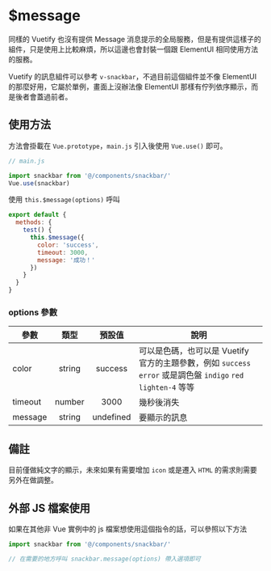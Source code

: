 # $message

同樣的 Vuetify 也沒有提供 Message 消息提示的全局服務，但是有提供這樣子的組件，只是使用上比較麻煩，所以這邊也會封裝一個跟 ElementUI 相同使用方法的服務。

Vuetify 的訊息組件可以參考 `v-snackbar`，不過目前這個組件並不像 ElementUI 的那麼好用，它屬於單例，畫面上沒辦法像 ElementUI 那樣有佇列依序顯示，而是後者會蓋過前者。

## 使用方法

方法會掛載在 `Vue.prototype`，`main.js` 引入後使用 `Vue.use()` 即可。

```js
// main.js

import snackbar from '@/components/snackbar/'
Vue.use(snackbar)
```

使用 `this.$message(options)` 呼叫

```js
export default {
  methods: {
    test() {
      this.$message({
        color: 'success',
        timeout: 3000,
        message: '成功！'
      })
    }
  }
}
```

### options 參數

| 參數    |  類型  |  預設值   | 說明                                                                                                         |
| ------- | :----: | :-------: | ------------------------------------------------------------------------------------------------------------ |
| color   | string |  success  | 可以是色碼，也可以是 Vuetify 官方的主題參數，例如 `success` `error` 或是調色盤 `indigo` `red lighten-4` 等等 |
| timeout | number |   3000    | 幾秒後消失                                                                                                   |
| message | string | undefined | 要顯示的訊息                                                                                                 |


## 備註

目前僅做純文字的顯示，未來如果有需要增加 `icon` 或是遷入 `HTML` 的需求則需要另外在做調整。

## 外部 JS 檔案使用

如果在其他非 Vue 實例中的 js 檔案想使用這個指令的話，可以參照以下方法

```js
import snackbar from '@/components/snackbar/'

// 在需要的地方呼叫 snackbar.message(options) 帶入選項即可
```